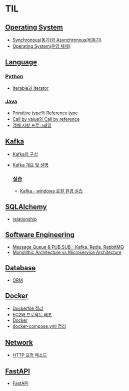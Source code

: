 # TIL



## [Operating System](https://github.com/Dayoung1014/TIL/tree/main/Operating%20System)

- [Synchronous(동기)와 Asynchronous(비동기)](https://github.com/Dayoung1014/TIL/blob/main/Operating%20System/Synchronous(동기)와%20Asynchronous(비동기).md)
- [Operating System(운영 체제)](https://github.com/Dayoung1014/TIL/blob/main/Operating%20System/Operating%20System(운영%20체제).md)

## [Language](https://github.com/Dayoung1014/TIL/tree/main/Language)


  ### [Python](https://github.com/Dayoung1014/TIL/tree/main/Language/Python)

  - [Iterable과 Iterator](https://github.com/Dayoung1014/TIL/blob/main/Language/Python/Iterable과%20Iterator.md)

  ### [Java](https://github.com/Dayoung1014/TIL/tree/main/Language/Java)

  - [Primitive type와 Reference type](https://github.com/Dayoung1014/TIL/blob/main/Language/Java/Primitive%20type와%20Reference%20type.md)
  - [Call by value와 Call by reference](https://github.com/Dayoung1014/TIL/blob/main/Language/Java/Call%20by%20value와%20Call%20by%20reference.md)
  - [객체 지향 프로그래밍](https://github.com/Dayoung1014/TIL/blob/main/Language/Java/객체%20지향%20프로그래밍.md)

## [Kafka](https://github.com/Dayoung1014/TIL/tree/main/Kafka)

- [Kafka의 구성](https://github.com/Dayoung1014/TIL/blob/main/Kafka/Kafka의%20구성.md)
- [Kafka 개요 및 설명](https://github.com/Dayoung1014/TIL/blob/main/Kafka/Kafka%20개요%20및%20설명.md)

  ### [실습](https://github.com/Dayoung1014/TIL/tree/main/Kafka/실습)

  - [Kafka - windows 로컬 환경 실습](https://github.com/Dayoung1014/TIL/blob/main/Kafka/실습/Kafka%20-%20windows%20로컬%20환경%20실습.md)

## [SQLAlchemy](https://github.com/Dayoung1014/TIL/tree/main/SQLAlchemy)

- [relationship](https://github.com/Dayoung1014/TIL/blob/main/SQLAlchemy/relationship.md)

## [Software Engineering](https://github.com/Dayoung1014/TIL/tree/main/Software%20Engineering)

- [Message Queue & PUB,SUB - Kafka, Redis, RabbitMQ](https://github.com/Dayoung1014/TIL/blob/main/Software%20Engineering/Message%20Queue%20&%20PUB,SUB%20-%20Kafka,%20Redis,%20RabbitMQ.md)
- [Monolithic Architecture vs Microservice Architecture](https://github.com/Dayoung1014/TIL/blob/main/Software%20Engineering/Monolithic%20Architecture%20vs%20Microservice%20Architecture.md)

## [Database](https://github.com/Dayoung1014/TIL/tree/main/Database)

- [ORM](https://github.com/Dayoung1014/TIL/blob/main/Database/ORM.md)

## [Docker](https://github.com/Dayoung1014/TIL/tree/main/Docker)

- [Dockerfile 정리](https://github.com/Dayoung1014/TIL/blob/main/Docker/Dockerfile%20정리.md)
- [EC2와 프로젝트 배포](https://github.com/Dayoung1014/TIL/blob/main/Docker/EC2와%20프로젝트%20배포.md)
- [Docker](https://github.com/Dayoung1014/TIL/blob/main/Docker/Docker.md)
- [docker-compose.yml 정리](https://github.com/Dayoung1014/TIL/blob/main/Docker/docker-compose.yml%20정리.md)

## [Network](https://github.com/Dayoung1014/TIL/tree/main/Network)

- [HTTP 요청 메소드](https://github.com/Dayoung1014/TIL/blob/main/Network/HTTP%20요청%20메소드.md)

## [FastAPI](https://github.com/Dayoung1014/TIL/tree/main/FastAPI)

- [FastAPI](https://github.com/Dayoung1014/TIL/blob/main/FastAPI/FastAPI.md)
